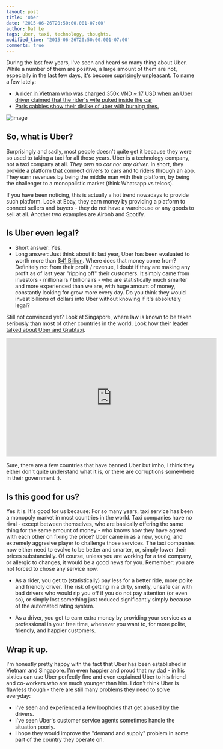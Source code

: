 ```yaml
---
layout: post
title: 'Uber'
date: '2015-06-26T20:50:00.001-07:00'
author: Dat Le
tags: uber, taxi, technology, thoughts.
modified_time: '2015-06-26T20:50:00.001-07:00'
comments: true
---
```




During the last few years, I've seen and heard so many thing about Uber. While a number of them are positive, a large amount of them are not, especially in the last few days, it's become suprisingly unpleasant. To name a few lately:

- [A rider in Vietnam who was charged 350k VND ~ 17 USD when an Uber driver claimed that the rider's wife puked inside the car](http://kenh14.vn/xa-hoi/khach-di-taxi-uber-viet-nam-bi-tru-350-nghin-trong-tai-khoan-vi-bi-cho-la-da-non-tren-xe-2015062407291924.chn)
- [Paris cabbies show their dislike of uber with burning tires.](http://www.wired.com/2015/06/paris-cabbies-show-dislike-uber-burning-tires/)

![image](http://i.imgur.com/l2fb4DJ.jpg)

## So, what is Uber?
Surprisingly and sadly, most people doesn't quite get it because they were so used to taking a taxi for all those years. Uber is a technology company, not a taxi company at all. *They own no car nor any driver*. In short, they provide a platform that connect drivers to cars and to riders through an app. They earn revenues by being the middle man with their platform, by being the challenger to a monopolistic market (think Whatsapp vs telcos).

If you have been noticing, this is actually a hot trend nowadays to provide such platform. Look at Ebay, they earn money by providing a platform to connect sellers and buyers - they do not have a warehouse or any goods to sell at all. Another two examples are Airbnb and Spotify.

## Is Uber even legal?
- Short answer: Yes.
- Long answer: Just think about it: last year, Uber has been evaluated to worth more than [$41 Billion](http://www.wsj.com/articles/ubers-new-funding-values-it-at-over-41-billion-1417715938). Where does that money come from? Definitely not from their profit / revenue, I doubt if they are making any profit as of last year "ripping off" their customers. It simply came from investors - millionairs / billionairs - who are statistically much smarter and more experienced than we are, with huge amount of money, constantly looking for grow more every day. Do you think they would invest billions of dollars into Uber without knowing if it's absolutely legal?

Still not convinced yet? Look at Singapore, where law is known to be taken seriously than most of other countries in the world. Look how their leader [talked about Uber and Grabtaxi](http://www.pmo.gov.sg/mediacentre/transcript-speech-prime-minister-lee-hsien-loong-founders-forum-smart-nation-singapore).

<iframe width="560" height="315" src="https://www.youtube.com/embed/49YeHvJ6yZg" frameborder="0" allowfullscreen></iframe>

Sure, there are a few countries that have banned Uber but imho, I think they either don't quite understand what it is, or there are corruptions somewhere in their government :).

## Is this good for us?
Yes it is. It's good for us because: For so many years, taxi service has been a monopoly market in most countries in the world. Taxi companies have no rival - except between themselves, who are basically offering the same thing for the same amount of money - who knows how they have agreed with each other on fixing the price? Uber came in as a new, young, and extremely aggresive player to challenge those services. The taxi companies now either need to evolve to be better and smarter, or, simply lower their prices substancially. Of course, unless you are working for a taxi company, or allergic to changes, it would be a good news for you. Remember: you are not forced to chose any service now.

- As a rider, you get to (statistically) pay less for a better ride, more polite and friendly driver. The risk of getting in a dirty, smelly, unsafe car with bad drivers who would rip you off if you do not pay attention (or even so), or simply lost something just reduced significantly simply because of the automated rating system.

- As a driver, you get to earn extra money by providing your service as a professional in your free time, whenever you want to, for more polite, friendly, and happier customers.

## Wrap it up.
I'm honestly pretty happy with the fact that Uber has been established in Vietnam and Singapore. I'm even happier and proud that my dad - in his sixties can use Uber perfectly fine and even explained Uber to his friend and co-workers who are much younger than him. I don't think Uber is flawless though - there are still many problems they need to solve everyday:

- I've seen and experienced a few loopholes that get abused by the drivers.
- I've seen Uber's customer service agents sometimes handle the situation poorly.
- I hope they would improve the "demand and supply" problem in some part of the country they operate on.